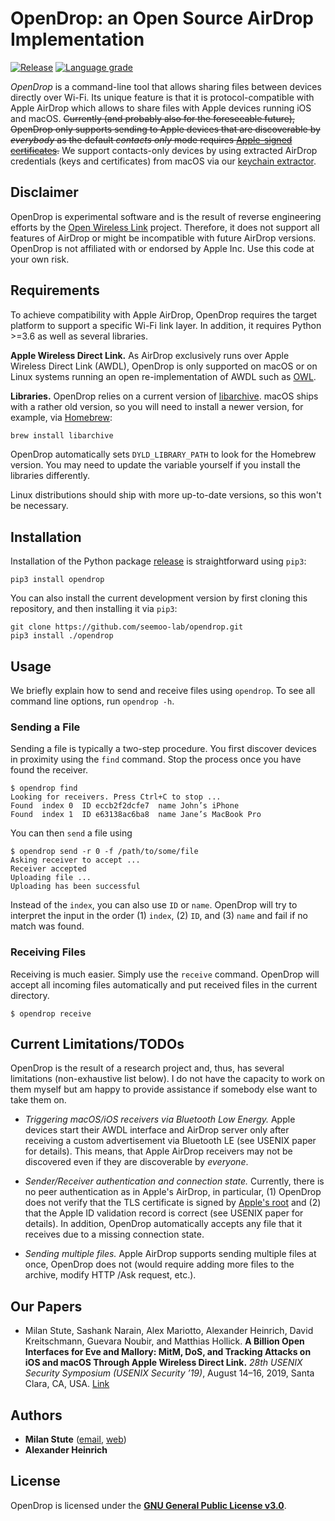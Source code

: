 # OpenDrop: an Open Source AirDrop Implementation

[![Release](https://img.shields.io/pypi/v/opendrop?color=%23EC6500&label=release)](https://pypi.org/project/opendrop/)
[![Language grade](https://img.shields.io/lgtm/grade/python/github/seemoo-lab/opendrop?label=code%20quality)](https://lgtm.com/projects/g/seemoo-lab/opendrop/context:python)

*OpenDrop* is a command-line tool that allows sharing files between devices directly over Wi-Fi. Its unique feature is that it is protocol-compatible with Apple AirDrop which allows to share files with Apple devices running iOS and macOS. 
~~Currently (and probably also for the foreseeable future), OpenDrop only supports sending to Apple devices that are discoverable by *everybody* as the default *contacts only* mode requires [Apple-signed certificates](https://www.apple.com/certificateauthority/pdf/Apple_AAI_CPS_v6.1.pdf).~~
We support contacts-only devices by using extracted AirDrop credentials (keys and certificates) from macOS via our [keychain extractor](https://github.com/seemoo-lab/airdrop-keychain-extractor).

## Disclaimer

OpenDrop is experimental software and is the result of reverse engineering efforts by the [Open Wireless Link](https://owlink.org) project.
Therefore, it does not support all features of AirDrop or might be incompatible with future AirDrop versions.
OpenDrop is not affiliated with or endorsed by Apple Inc. Use this code at your own risk.


## Requirements

To achieve compatibility with Apple AirDrop, OpenDrop requires the target platform to support a specific Wi-Fi link layer.
In addition, it requires Python >=3.6 as well as several libraries.

**Apple Wireless Direct Link.**
As AirDrop exclusively runs over Apple Wireless Direct Link (AWDL), OpenDrop is only supported on macOS or on Linux systems running an open re-implementation of AWDL such as [OWL](https://github.com/seemoo-lab/owl).

**Libraries.**
OpenDrop relies on a current version of [libarchive](https://www.libarchive.org).
macOS ships with a rather old version, so you will need to install a newer version, for example, via [Homebrew](https://brew.sh):
```bash
brew install libarchive
```
OpenDrop automatically sets `DYLD_LIBRARY_PATH` to look for the Homebrew version. You may need to update the variable yourself if you install the libraries differently.

Linux distributions should ship with more up-to-date versions, so this won't be necessary.


## Installation 

Installation of the Python package [release](https://pypi.org/project/opendrop/) is straightforward using `pip3`:
```
pip3 install opendrop
```

You can also install the current development version by first cloning this repository, and then installing it via `pip3`:
```
git clone https://github.com/seemoo-lab/opendrop.git
pip3 install ./opendrop
```


## Usage

We briefly explain how to send and receive files using `opendrop`.
To see all command line options, run `opendrop -h`.

### Sending a File

Sending a file is typically a two-step procedure. You first discover devices in proximity using the `find` command.
Stop the process once you have found the receiver.
```
$ opendrop find
Looking for receivers. Press Ctrl+C to stop ...
Found  index 0  ID eccb2f2dcfe7  name John’s iPhone
Found  index 1  ID e63138ac6ba8  name Jane’s MacBook Pro
```
You can then `send` a file using 
```
$ opendrop send -r 0 -f /path/to/some/file
Asking receiver to accept ...
Receiver accepted
Uploading file ...
Uploading has been successful
```
Instead of the `index`, you can also use `ID` or `name`.
OpenDrop will try to interpret the input in the order (1) `index`, (2) `ID`, and (3) `name` and fail if no match was found.

### Receiving Files

Receiving is much easier. Simply use the `receive` command. OpenDrop will accept all incoming files automatically and put received files in the current directory.
```
$ opendrop receive
```


## Current Limitations/TODOs

OpenDrop is the result of a research project and, thus, has several limitations (non-exhaustive list below). I do not have the capacity to work on them myself but am happy to provide assistance if somebody else want to take them on.

* *Triggering macOS/iOS receivers via Bluetooth Low Energy.* Apple devices start their AWDL interface and AirDrop server only after receiving a custom advertisement via Bluetooth LE (see USENIX paper for details). This means, that Apple AirDrop receivers may not be discovered even if they are discoverable by *everyone*.

* *Sender/Receiver authentication and connection state.* Currently, there is no peer authentication as in Apple's AirDrop, in particular, (1) OpenDrop does not verify that the TLS certificate is signed by [Apple's root](opendrop/certs/apple_root_ca.pem) and (2) that the Apple ID validation record is correct (see USENIX paper for details). In addition, OpenDrop automatically accepts any file that it receives due to a missing connection state.

* *Sending multiple files.* Apple AirDrop supports sending multiple files at once, OpenDrop does not (would require adding more files to the archive, modify HTTP /Ask request, etc.).


## Our Papers

* Milan Stute, Sashank Narain, Alex Mariotto, Alexander Heinrich, David Kreitschmann, Guevara Noubir, and Matthias Hollick. **A Billion Open Interfaces for Eve and Mallory: MitM, DoS, and Tracking Attacks on iOS and macOS Through Apple Wireless Direct Link.** *28th USENIX Security Symposium (USENIX Security ’19)*, August 14–16, 2019, Santa Clara, CA, USA. [Link](https://www.usenix.org/conference/usenixsecurity19/presentation/stute)


## Authors

* **Milan Stute** ([email](mailto:mstute@seemoo.tu-darmstadt.de), [web](https://seemoo.de/mstute))
* **Alexander Heinrich**


## License

OpenDrop is licensed under the [**GNU General Public License v3.0**](LICENSE).
